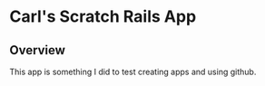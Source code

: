 # Carl's Scratch Rails App

## Overview

This app is something I did to test creating apps and using github. 